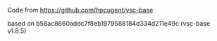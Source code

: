 Code from https://github.com/hpcugent/vsc-base

based on b58ac8660addc7f8eb1979588184d334d211e49c (vsc-base v1.8.5)
